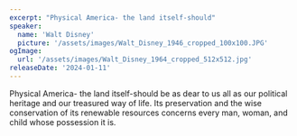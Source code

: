 ```yaml
---
excerpt: "Physical America- the land itself-should"
speaker:
  name: 'Walt Disney'
  picture: '/assets/images/Walt_Disney_1946_cropped_100x100.JPG'
ogImage:
  url: '/assets/images/Walt_Disney_1964_cropped_512x512.jpg'
releaseDate: '2024-01-11'
---
```


Physical America- the land itself-should be as dear to us all as our political heritage and our treasured way of life. Its preservation and the wise conservation of its renewable resources concerns every man, woman, and child whose possession it is.
